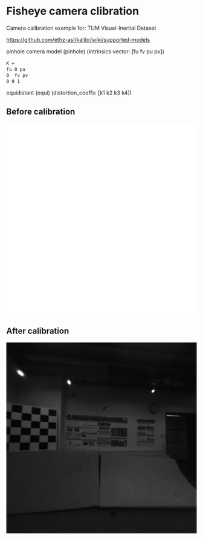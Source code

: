 # Fisheye camera clibration

Camera calibration example for:
TUM Visual-Inertial Dataset


https://github.com/ethz-asl/kalibr/wiki/supported-models

pinhole camera model (pinhole) 
(intrinsics vector: [fu fv pu pv])
```
K = 
fu 0 pu
0  fv pv
0 0 1
```

equidistant (equi)
(distortion_coeffs: [k1 k2 k3 k4])

## Before calibration
![](./1.png)

## After calibration
![](./out.png)